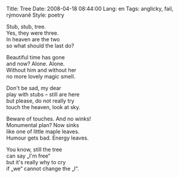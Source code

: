 Title: Tree
Date: 2008-04-18 08:44:00
Lang: en
Tags: anglicky, fail, rýmovaně
Style: poetry

Stub, stub, tree.<br>
Yes, they were three.<br>
In heaven are the two<br>
so what should the last do?

Beautiful time has gone<br>
and now? Alone. Alone.<br>
Without him and without her<br>
no more lovely magic smell.

Don't be sad, my dear<br>
play with stubs – still are here<br>
but please, do not really try<br>
touch the heaven, look at sky.

Beware of touches. And no winks!<br>
Monumental plan? Now sinks<br>
like one of little maple leaves.<br>
Humour gets bad. Energy leaves.

You know, still the tree<br>
can say „I'm free“<br>
but it's really why to cry<br>
if „we“ cannot change the „I“.
